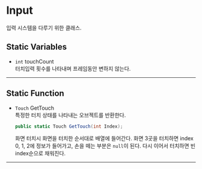# Input
입력 시스템을 다루기 위한 클래스.

## Static Variables
- `int` touchCount  
    터치입력 횟수를 나타내며 프레임동안 변하지 않는다.
- - -



## Static Function
- `Touch` GetTouch  
    특정한 터치 상태를 나타내는 오브젝트를 반환한다.
    ``` c#
    public static Touch GetTouch(int Index);
    ```

    화면 터치시 화면을 터치한 순서대로 배열에 들어간다. 화면 3곳을 터치하면 index 0, 1, 2에 정보가 들어가고, 손을 떼는 부분은 `null`이 된다. 다시 이어서 터치하면 빈 index순으로 채워진다.

- - -